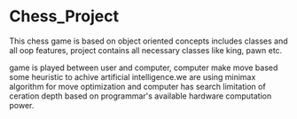 # Chess_Project

This chess game is based on object oriented concepts includes classes and all oop features,
project contains all necessary classes like king, pawn etc.

game is played between user and computer, computer make move based some heuristic to achive 
artificial intelligence.we are using minimax algorithm for move optimization and computer
has search limitation of ceration depth based on programmar's available hardware computation
power.

